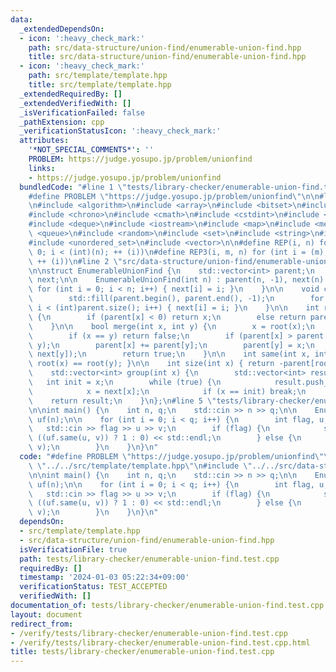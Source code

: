 ```yaml
---
data:
  _extendedDependsOn:
  - icon: ':heavy_check_mark:'
    path: src/data-structure/union-find/enumerable-union-find.hpp
    title: src/data-structure/union-find/enumerable-union-find.hpp
  - icon: ':heavy_check_mark:'
    path: src/template/template.hpp
    title: src/template/template.hpp
  _extendedRequiredBy: []
  _extendedVerifiedWith: []
  _isVerificationFailed: false
  _pathExtension: cpp
  _verificationStatusIcon: ':heavy_check_mark:'
  attributes:
    '*NOT_SPECIAL_COMMENTS*': ''
    PROBLEM: https://judge.yosupo.jp/problem/unionfind
    links:
    - https://judge.yosupo.jp/problem/unionfind
  bundledCode: "#line 1 \"tests/library-checker/enumerable-union-find.test.cpp\"\n\
    #define PROBLEM \"https://judge.yosupo.jp/problem/unionfind\"\n\n#line 1 \"src/template/template.hpp\"\
    \n#include <algorithm>\n#include <array>\n#include <bitset>\n#include <cassert>\n\
    #include <chrono>\n#include <cmath>\n#include <cstdint>\n#include <cstring>\n\
    #include <deque>\n#include <iostream>\n#include <map>\n#include <memory>\n#include\
    \ <queue>\n#include <random>\n#include <set>\n#include <string>\n#include <unordered_map>\n\
    #include <unordered_set>\n#include <vector>\n\n#define REP(i, n) for (int i =\
    \ 0; i < (int)(n); ++ (i))\n#define REP3(i, m, n) for (int i = (m); (i) < (int)(n);\
    \ ++ (i))\n#line 2 \"src/data-structure/union-find/enumerable-union-find.hpp\"\
    \n\nstruct EnumerableUnionFind {\n    std::vector<int> parent;\n    std::vector<int>\
    \ next;\n\n    EnumerableUnionFind(int n) : parent(n, -1), next(n) {\n       \
    \ for (int i = 0; i < n; i++) { next[i] = i; }\n    }\n\n    void clear() {\n\
    \        std::fill(parent.begin(), parent.end(), -1);\n        for (int i = 0;\
    \ i < (int)parent.size(); i++) { next[i] = i; }\n    }\n\n    int root(int x)\
    \ {\n        if (parent[x] < 0) return x;\n        else return parent[x] = root(parent[x]);\n\
    \    }\n\n    bool merge(int x, int y) {\n        x = root(x);\n        y = root(y);\n\
    \        if (x == y) return false;\n        if (parent[x] > parent[y]) std::swap(x,\
    \ y);\n        parent[x] += parent[y];\n        parent[y] = x;\n        std::swap(next[x],\
    \ next[y]);\n        return true;\n    }\n\n    int same(int x, int y) { return\
    \ root(x) == root(y); }\n\n    int size(int x) { return -parent[root(x)]; }\n\n\
    \    std::vector<int> group(int x) {\n        std::vector<int> result;\n     \
    \   int init = x;\n        while (true) {\n            result.push_back(x);\n\
    \            x = next[x];\n            if (x == init) break;\n        }\n    \
    \    return result;\n    }\n};\n#line 5 \"tests/library-checker/enumerable-union-find.test.cpp\"\
    \n\nint main() {\n    int n, q;\n    std::cin >> n >> q;\n\n    EnumerableUnionFind\
    \ uf(n);\n\n    for (int i = 0; i < q; i++) {\n        int flag, u, v;\n     \
    \   std::cin >> flag >> u >> v;\n        if (flag) {\n            std::cout <<\
    \ ((uf.same(u, v)) ? 1 : 0) << std::endl;\n        } else {\n            uf.merge(u,\
    \ v);\n        }\n    }\n}\n"
  code: "#define PROBLEM \"https://judge.yosupo.jp/problem/unionfind\"\n\n#include\
    \ \"../../src/template/template.hpp\"\n#include \"../../src/data-structure/union-find/enumerable-union-find.hpp\"\
    \n\nint main() {\n    int n, q;\n    std::cin >> n >> q;\n\n    EnumerableUnionFind\
    \ uf(n);\n\n    for (int i = 0; i < q; i++) {\n        int flag, u, v;\n     \
    \   std::cin >> flag >> u >> v;\n        if (flag) {\n            std::cout <<\
    \ ((uf.same(u, v)) ? 1 : 0) << std::endl;\n        } else {\n            uf.merge(u,\
    \ v);\n        }\n    }\n}\n"
  dependsOn:
  - src/template/template.hpp
  - src/data-structure/union-find/enumerable-union-find.hpp
  isVerificationFile: true
  path: tests/library-checker/enumerable-union-find.test.cpp
  requiredBy: []
  timestamp: '2024-01-03 05:22:34+09:00'
  verificationStatus: TEST_ACCEPTED
  verifiedWith: []
documentation_of: tests/library-checker/enumerable-union-find.test.cpp
layout: document
redirect_from:
- /verify/tests/library-checker/enumerable-union-find.test.cpp
- /verify/tests/library-checker/enumerable-union-find.test.cpp.html
title: tests/library-checker/enumerable-union-find.test.cpp
---
```

